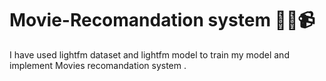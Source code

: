 # Movie-Recomandation system 🎥🎦📹
I have used lightfm dataset and lightfm model to train my model and  implement Movies recomandation system . 
